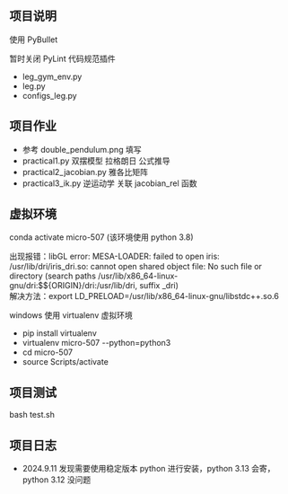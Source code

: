 ## 项目说明

使用 PyBullet  

暂时关闭 PyLint 代码规范插件

- leg_gym_env.py   
- leg.py  
- configs_leg.py

## 项目作业
- 参考 double_pendulum.png 填写
- practical1.py 双摆模型 拉格朗日 公式推导
- practical2_jacobian.py 雅各比矩阵
- practical3_ik.py 逆运动学 关联 jacobian_rel 函数
  
 
## 虚拟环境

conda activate micro-507 (该环境使用 python 3.8)

出现报错：libGL error: MESA-LOADER: failed to open iris: /usr/lib/dri/iris_dri.so: cannot open shared object file: No such file or directory (search paths /usr/lib/x86_64-linux-gnu/dri:\$${ORIGIN}/dri:/usr/lib/dri, suffix _dri)  
解决方法：export LD_PRELOAD=/usr/lib/x86_64-linux-gnu/libstdc++.so.6  

windows 使用 virtualenv 虚拟环境  
- pip install virtualenv
- virtualenv micro-507 --python=python3
- cd micro-507
- source Scripts/activate

## 项目测试 
bash test.sh

## 项目日志
- 2024.9.11 发现需要使用稳定版本 python 进行安装，python 3.13 会寄，python 3.12 没问题
